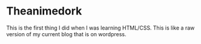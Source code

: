 # Theanimedork
This is the first thing I did when I was learning HTML/CSS. This is like a raw version of my current blog that is 
on wordpress. 
